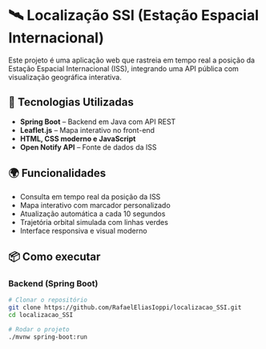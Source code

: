 # 🛰️ Localização SSI (Estação Espacial Internacional)

Este projeto é uma aplicação web que rastreia em tempo real a posição da Estação Espacial Internacional (ISS), integrando uma API pública com visualização geográfica interativa.

## 🚀 Tecnologias Utilizadas

- **Spring Boot** – Backend em Java com API REST
- **Leaflet.js** – Mapa interativo no front-end
- **HTML, CSS moderno e JavaScript**
- **Open Notify API** – Fonte de dados da ISS

## 🌍 Funcionalidades

- Consulta em tempo real da posição da ISS
- Mapa interativo com marcador personalizado
- Atualização automática a cada 10 segundos
- Trajetória orbital simulada com linhas verdes
- Interface responsiva e visual moderno

## 📦 Como executar

### Backend (Spring Boot)

```bash
# Clonar o repositório
git clone https://github.com/RafaelEliasIoppi/localizacao_SSI.git
cd localizacao_SSI

# Rodar o projeto
./mvnw spring-boot:run

